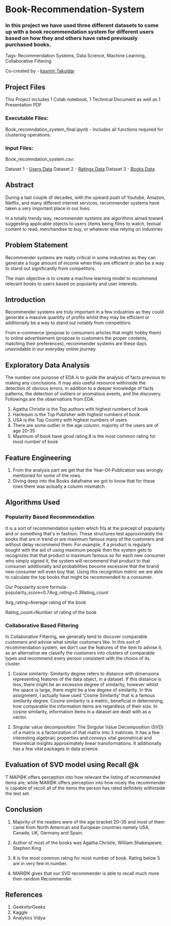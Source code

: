 # Book-Recommendation-System

### In this project we have used three different datasets to come up with a book recommendation system for different users based on how they and others have rated previously purchased books.

Tags: Recommendation Systems, Data Science, Machine Learning, Collaborative Filtering

Co-created by - [kasmin Takuldar](https://github.com/kasmintalukdar)

## Project Files
This Project includes 1 Colab notebook, 1 Technical Document as well as 1 Presentation PDF

### Executable Files:
   Book_recomndation_system_final.ipynb - Includes all functions required for clustering operations.
 ### Input Files:
Book_recomndation_system.csv:

Dataset 1 - [Users Data](https://drive.google.com/file/d/1-jwfc3lcpaPYdcy8NRAsdq7YbfqWyCAJ/view)
Dataset 2 - [Ratings Data](https://drive.google.com/file/d/13pjABG9HH2CE_p2pUwYaDOv1i5XoXCXj/view)
Dataset 3 - [Books Data](https://drive.google.com/file/d/1x3V04b3-Zw3v5jA4LgIZZhx_Q_rNxR7U/view)
   


## Abstract
During a last couple of decades, with the upward push of Youtube, Amazon, Netflix, and many different internet services, recommender systems have taken a very important place in our lives. 

   In a totally trendy way, recommender systems are algorithms aimed toward suggesting applicable objects to users (items being films to watch, textual content to read, merchandise to buy, or whatever else relying on industries
   
## Problem Statement
Recommender systems are really critical in some industries as they can generate a  huge amount of income when they are efficient or also be a way to stand out  significantly from competitors. 

The main objective is to create a machine learning model to recommend relevant books to users based on popularity and user interests. 

## Introduction
Recommender systems are truly important in a few industries as they could generate a massive quantity of profits whilst they may be efficient or additionally be a way to stand out notably from competitors.

From e-commerce (propose to consumers articles that might hobby them) to online advertisement (propose to customers the proper contents, matching their preferences), recommender systems are these days unavoidable in our everyday online journey.

## Exploratory Data Analysis
The number one purpose of EDA is to guide the analysis of facts previous to making any conclusions. It may also useful resource withinside the detection of obvious errors, in addition to a deeper knowledge of facts patterns, the detection of outliers or anomalous events, and the discovery. Followings are the observations from EDA.
1) Agatha Christie is the Top authors with highest numbers of book
2) Harlequin is the Top Publisher with highest numbers of book
3) USA is the Top Country with highest numbers of users
4) There are some outlier in the age column. majority of the users are of age 20-35 
5) Maximum of book have good rating.8 is the most common rating for most number of book

## Feature Engineering
1) From the analysis part we get that the Year-Of-Publication was wrongly  mentioned for some of the rows. 
2) Diving deep into the Books dataframe we got to know that for these rows  there was actually a column mismatch. 

## Algorithms Used
### Popularity Based Recommendation
It is a sort of recommendation system which fits at the precept of popularity and or something that's in fashion. These structures test approximately the books that are in trend or are maximum famous many of the customers and without delay recommend them. For example, if a product is regularly bought with the aid of using maximum people then the system gets to recognizes that that product is maximum famous so for each new consumer who simply signed it, the system will recommend that product to that consumer additionally and probabilities become excessive that the brand new consumer will even buy that. Using this recognition metric we are able to calculate the top books that might be recommended to a consumer. 

Our Popularity score formula-
popularity_score=0.7*Avg_rating+0.3*Rating_count 

Avg_rating=Average rating of the book

Rating_count=Number of rating of the book

### Collaborative Based Filtering
In Collaborative Filtering, we generally tend to discover comparable customers and advise what similar customers like. In this sort of recommendation system, we don’t use the features of the item to advise it, as an alternative we classify the customers into clusters of comparable types and recommend every person consistent with the choice of its cluster.

1) Cosine similarity:  Similarity degree refers to distance with dimensions representing features of the data object, in a dataset. If this distance is less, there might be an excessive degree of similarity, however whilst the space is large, there might be a low degree of similarity. In this assignment, I actually have used ‘Cosine Similarity’ that is a famous similarity degree. Cosine similarity is a metric, beneficial in determining, how comparable the information items are regardless of their size. In cosine similarity, information items in a dataset are dealt with as a vector.

2) Singular value decomposition: The Singular Value Decomposition (SVD) of a matrix is a factorization of that matrix into 3 matrices. It has a few interesting algebraic properties and conveys vital geometrical and theoretical insights approximately linear transformations. It additionally has a few vital packages in data science. 

## Evaluation of SVD model using Recall @k 
T MAP@K offers perception into how relevant the listing of recommended items are, while MAR@K offers perception into how nicely the recommender is capable of recoll all of the items the person has rated definitely withinside the test set.

## Conclusion

1) Majority of the readers were of the age bracket 20–35 and most of them came from North  American and European countries namely USA, Canada, UK, Germany and Spain. 

2) Author of most of the books was Agatha Christie, William Shakespeare, Stephen King

3) 8 is the most common rating for most number of book. Rating below 5 are in very few in number. 

4) MAR@K gives  that our SVD recommender is able to recall much more then random Recommender. 

## References
1. GeeksforGeeks
2. Kaggle
3. Analytics Vidya
